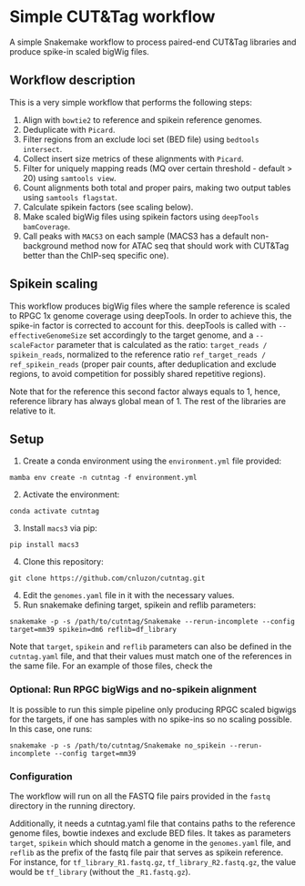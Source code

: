 # Simple CUT&Tag workflow

A simple Snakemake workflow to process paired-end CUT&amp;Tag libraries and produce spike-in scaled bigWig files.

## Workflow description

This is a very simple workflow that performs the following steps:

1.  Align with `bowtie2` to reference and spikein reference genomes.
2.  Deduplicate with `Picard`.
3.  Filter regions from an exclude loci set (BED file) using `bedtools intersect`.
4.  Collect insert size metrics of these alignments with `Picard`.
5.  Filter for uniquely mapping reads (MQ over certain threshold - default \> 20) using `samtools view`.
6.  Count alignments both total and proper pairs, making two output tables using `samtools flagstat`.
7.  Calculate spikein factors (see scaling below).
8.  Make scaled bigWig files using spikein factors using `deepTools bamCoverage`.
9.  Call peaks with `MACS3` on each sample (MACS3 has a default non-background method now for ATAC seq that should
    work with CUT&Tag better than the ChIP-seq specific one).

## Spikein scaling

This workflow produces bigWig files where the sample reference is scaled to RPGC 1x genome coverage using deepTools.
In order to achieve this, the spike-in factor is corrected to account for this. deepTools is called
with `--effectiveGenomeSize` set accordingly to the target genome, and a `--scaleFactor` parameter that is calculated
as the ratio: `target_reads / spikein_reads`, normalized to the reference ratio
`ref_target_reads / ref_spikein_reads` (proper pair counts, after deduplication and exclude regions, to
avoid competition for possibly shared repetitive regions).

Note that for the reference this second factor always equals to 1, hence, reference library has always global
mean of 1. The rest of the libraries are relative to it.

## Setup

1. Create a conda environment using the `environment.yml` file provided:

```
mamba env create -n cutntag -f environment.yml
```

2. Activate the environment:

```
conda activate cutntag
```

3. Install `macs3` via pip:

```
pip install macs3
```

4. Clone this repository:

```
git clone https://github.com/cnluzon/cutntag.git
```

4. Edit the `genomes.yaml` file in it with the necessary values.
5. Run snakemake defining target, spikein and reflib parameters:

```
snakemake -p -s /path/to/cutntag/Snakemake --rerun-incomplete --config target=mm39 spikein=dm6 reflib=df_library
```

Note that `target`, `spikein` and `reflib` parameters can also be defined in the `cutntag.yaml` file, and that their values
must match one of the references in the same file. For an example of those files, check the 

### Optional: Run RPGC bigWigs and no-spikein alignment

It is possible to run this simple pipeline only producing RPGC scaled bigwigs
for the targets, if one has samples with no spike-ins so no scaling possible.
In this case, one runs:

```
snakemake -p -s /path/to/cutntag/Snakemake no_spikein --rerun-incomplete --config target=mm39
```

### Configuration

The workflow will run on all the FASTQ file pairs provided in the `fastq` directory in the running directory.

Additionally, it needs a cutntag.yaml file that contains paths to the reference genome files, bowtie indexes and exclude BED files.
It takes as parameters `target`, `spikein` which should match a genome in the `genomes.yaml` file, and `reflib` as the
prefix of the fastq file pair that serves as spikein reference. For instance, for `tf_library_R1.fastq.gz`, `tf_library_R2.fastq.gz`,
the value would be `tf_library` (without the `_R1.fastq.gz`).

